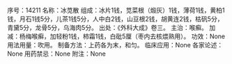 序号：14211
名称：冰苋散
组成：冰片1钱，苋菜根（煅灰）1钱，薄荷1钱，黄柏1钱，月石1钱5分，儿茶1钱5分，人中白2钱，山豆根2钱，胡黄连2钱，枯矾5分，青黛5分，龙骨5分，乌海肉5分。
出处：《外科大成》卷三。
主治：喉癣。
加减：杨梅喉癣，加轻粉1钱，柿霜1钱，白砒5厘（枣内去核煨熟用）。
功效：None
用法用量：吹用。
制备方法：上药各为末，和匀。
临床应用：None
各家论述：None
用药禁忌：None
附注：None
